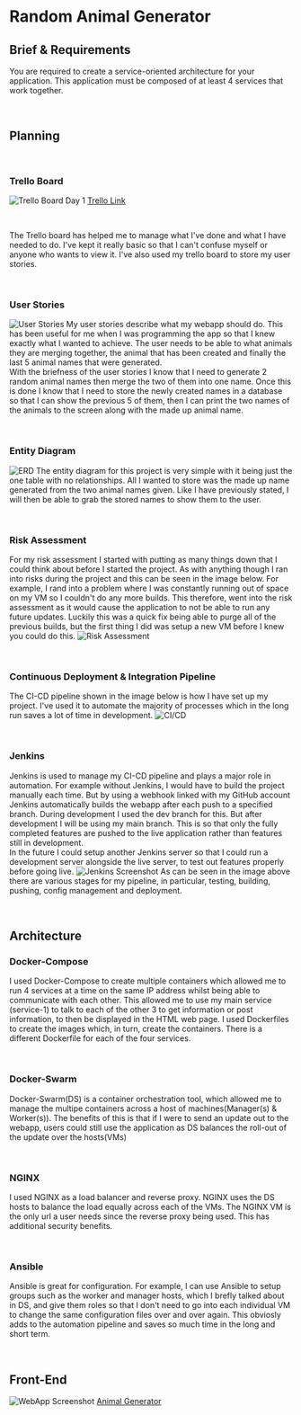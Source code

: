 # Random Animal Generator

## Brief & Requirements

You are required to create a service-oriented architecture for your application. This application must be composed of at least 4 services that work together.

<br>

## Planning

<br>

### Trello Board
![Trello Board Day 1](https://github.com/MattColemann72/random-animal/blob/dev/misc/Trello-board.jpg)
[Trello Link](https://trello.com/b/WSZJLkvZ/animal-generator)

<br>

The Trello board has helped me to manage what I've done and what I have needed to do. I've kept it really basic so that I can't confuse myself or anyone who wants to view it.
I've also used my trello board to store my user stories. 

<br>

### User Stories
![User Stories](https://github.com/MattColemann72/random-animal/blob/dev/misc/User-stories.jpg)
My user stories describe what my webapp should do. This has been useful for me when I was programming the app so that I knew exactly what I wanted to achieve.
The user needs to be able to what animals they are merging together, the animal that has been created and finally the last 5 animal names that were generated.<br>With the briefness of the user stories I know that I need to generate 2 random animal names then merge the two of them into one name. Once this is done I know that I need to store the newly created names in a database so that I can show the previous 5 of them, then I can print the two names of the animals to the screen along with the made up animal name.

<br>

### Entity Diagram
![ERD](https://github.com/MattColemann72/random-animal/blob/dev/misc/erd-proj2.jpg)
The entity diagram for this project is very simple with it being just the one table with no relationships. All I wanted to store was the made up name generated from the two animal names given. Like I have previously stated, I will then be able to grab the stored names to show them to the user.

<br>

### Risk Assessment

For my risk assessment I started with putting as many things down that I could think about before I started the project. As with anything though I ran into risks during the project and this can be seen in the image below. For example, I rand into a problem where I was constantly running out of space on my VM so I couldn't do any more builds. This therefore, went into the risk assessment as it would cause the application to not be able to run any future updates. Luckily this was a quick fix being able to purge all of the previous builds, but the first thing I did was setup a new VM before I knew you could do this.
![Risk Assessment](https://github.com/MattColemann72/random-animal/blob/dev/misc/Riskassessment-proj2.jpg)

<br>

### Continuous Deployment & Integration Pipeline
The CI-CD pipeline shown in the image below is how I have set up my project. I've used it to automate the majority of processes which in the long run saves a lot of time in development.
![CI/CD](https://github.com/MattColemann72/random-animal/blob/dev/misc/CI-CD_Pipeline-proj2.jpg)

<br>

### Jenkins
Jenkins is used to manage my CI-CD pipeline and plays a major role in automation. For example without Jenkins, I would have to build the project manually each time. But by using a webhook linked with my GitHub account Jenkins automatically builds the webapp after each push to a specified branch. During development I used the dev branch for this. But after development I will be using my main branch. This is so that only the fully completed features are pushed to the live application rather than features still in development.<br>In the future I could setup another Jenkins server so that I could run a development server alongside the live server, to test out features properly before going live. 
![Jenkins Screenshot](https://github.com/MattColemann72/random-animal/blob/dev/misc/Riskassessment-proj2.jpg)
As can be seen in the image above there are various stages for my pipeline, in particular, testing, building, pushing, config management and deployment. 

<br>

## Architecture

### Docker-Compose
I used Docker-Compose to create multiple containers which allowed me to run 4 services at a time on the same IP address whilst being able to communicate with each other. This allowed me to use my main service (service-1) to talk to each of the other 3 to get information or post information, to then be displayed in the HTML web page. I used Dockerfiles to create the images which, in turn, create the containers. There is a different Dockerfile for each of the four services.

<br>

### Docker-Swarm
Docker-Swarm(DS) is a container orchestration tool, which allowed me to manage the multipe containers across a host of machines(Manager(s) & Worker(s)). The benefits of this is that if I were to send an update out to the webapp, users could still use the application as DS balances the roll-out of the update over the hosts(VMs)

<br>

### NGINX
I used NGINX as a load balancer and reverse proxy. NGINX uses the DS hosts to balance the load equally across each of the VMs. The NGINX VM is the only url a user needs since the reverse proxy being used. This has additional security benefits.

<br>

### Ansible
Ansible is great for configuration. For example, I can use Ansible to setup groups such as the worker and manager hosts, which I brefly talked about in DS, and give them roles so that I don't need to go into each individual VM to change the same configuration files over and over again. This obviosly adds to the automation pipeline and saves so much time in the long and short term.

<br>

## Front-End
![WebApp Screenshot](https://github.com/MattColemann72/random-animal/blob/dev/misc/front-end-design.jpg)
[Animal Generator](http://34.105.185.232)
